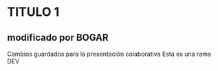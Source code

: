 # TITULO 1
## modificado por BOGAR

Cambios guardados para la presentación colaborativa
Esta es una rama DEV